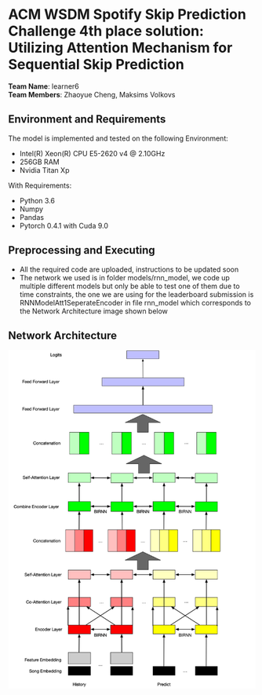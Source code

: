 # ACM WSDM Spotify Skip Prediction Challenge 4th place solution: Utilizing Attention Mechanism for Sequential Skip Prediction

**Team Name**: learner6  
**Team Members**: Zhaoyue Cheng, Maksims Volkovs

## Environment and Requirements
The model is implemented and tested on the following Environment:
* Intel(R) Xeon(R) CPU E5-2620 v4 @ 2.10GHz
* 256GB RAM
* Nvidia Titan Xp

With Requirements:
* Python 3.6
* Numpy
* Pandas
* Pytorch 0.4.1 with Cuda 9.0

## Preprocessing and Executing
* All the required code are uploaded, instructions to be updated soon
* The network we used is in folder models/rnn_model, we code up multiple different models but only be able to test one of them due to time constraints, the one we are using for the leaderboard submission is RNNModelAtt1SeperateEncoder in file rnn_model which corresponds to the Network Architecture image shown below

## Network Architecture
![Image of Architecture](https://github.com/ZhaoyueCheng/WSDM_Spotify/blob/master/pics/architecture.jpg)
